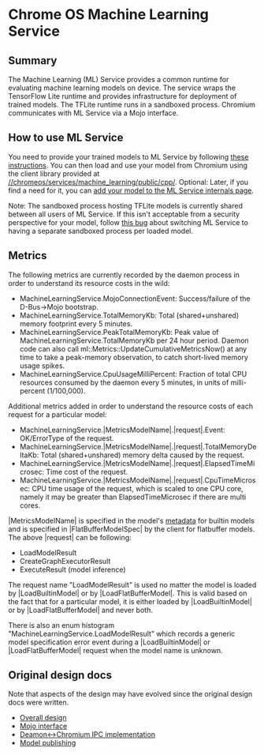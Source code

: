 # Chrome OS Machine Learning Service

## Summary

The Machine Learning (ML) Service provides a common runtime for evaluating
machine learning models on device. The service wraps the TensorFlow Lite runtime
and provides infrastructure for deployment of trained models. The TFLite runtime
runs in a sandboxed process. Chromium communicates with ML Service via a Mojo
interface.

## How to use ML Service

You need to provide your trained models to ML Service by following [these
instructions](docs/publish_model.md). You can then load and use your model from
Chromium using the client library provided at
[//chromeos/services/machine_learning/public/cpp/]. Optional: Later, if you find
a need for it, you can [add your model to the ML Service internals
page](docs/add_model_to_internals.md).

Note: The sandboxed process hosting TFLite models is currently shared between
all users of ML Service. If this isn't acceptable from a security perspective
for your model, follow [this bug](http://crbug.com/933017) about switching ML
Service to having a separate sandboxed process per loaded model.

## Metrics

The following metrics are currently recorded by the daemon process in order to
understand its resource costs in the wild:

* MachineLearningService.MojoConnectionEvent: Success/failure of the
  D-Bus->Mojo bootstrap.
* MachineLearningService.TotalMemoryKb: Total (shared+unshared) memory footprint
  every 5 minutes.
* MachineLearningService.PeakTotalMemoryKb: Peak value of
  MachineLearningService.TotalMemoryKb per 24 hour period. Daemon code can
  also call ml::Metrics::UpdateCumulativeMetricsNow() at any time to take a
  peak-memory observation, to catch short-lived memory usage spikes.
* MachineLearningService.CpuUsageMilliPercent: Fraction of total CPU resources
  consumed by the daemon every 5 minutes, in units of milli-percent (1/100,000).

Additional metrics added in order to understand the resource costs of each
request for a particular model:

* MachineLearningService.|MetricsModelName|.|request|.Event: OK/ErrorType of the
  request.
* MachineLearningService.|MetricsModelName|.|request|.TotalMemoryDeltaKb: Total
  (shared+unshared) memory delta caused by the request.
* MachineLearningService.|MetricsModelName|.|request|.ElapsedTimeMicrosec: Time
  cost of the request.
* MachineLearningService.|MetricsModelName|.|request|.CpuTimeMicrosec: CPU time
  usage of the request, which is scaled to one CPU core, namely it may be
  greater than ElapsedTimeMicrosec if there are multi cores.

|MetricsModelName| is specified in the model's [metadata][model_metadata.cc] for
builtin models and is specified in |FlatBufferModelSpec| by the client for
flatbuffer models.
The above |request| can be following:

* LoadModelResult
* CreateGraphExecutorResult
* ExecuteResult (model inference)

The request name "LoadModelResult" is used no matter the model is loaded by
|LoadBuiltinModel| or by |LoadFlatBufferModel|. This is valid based on the fact
that for a particular model, it is either loaded by |LoadBuiltinModel| or by
|LoadFlatBufferModel| and never both.

There is also an enum histogram "MachineLearningService.LoadModelResult"
which records a generic model specification error event during a
|LoadBuiltinModel| or |LoadFlatBufferModel| request when the model name is
unknown.

## Original design docs

Note that aspects of the design may have evolved since the original design docs
were written.

* [Overall design](https://docs.google.com/document/d/1ezUf1hYTeFS2f5JUHZaNSracu2YmSBrjLkri6k6KB_w/edit#)
* [Mojo interface](https://docs.google.com/document/d/1pMXTG-OIhkNifR2DCPa2bCF0X3jrAM-U6UK230pBv5I/edit#)
* [Deamon\<-\>Chromium IPC implementation](https://docs.google.com/document/d/1EzBKLotvspe75GUB0Tdk_Namstyjm6rJHKvNmRCCAdM/edit#)
* [Model publishing](https://docs.google.com/document/d/1LD8sn8rMOX8y6CUGKsF9-0ieTbl97xZORZ2D2MjZeMI/edit#)


[//chromeos/services/machine_learning/public/cpp/]: https://cs.chromium.org/chromium/src/chromeos/services/machine_learning/public/cpp/service_connection.h
[model_metadata.cc]: https://chromium.googlesource.com/chromiumos/platform2/+/HEAD/ml/model_metadata.cc
